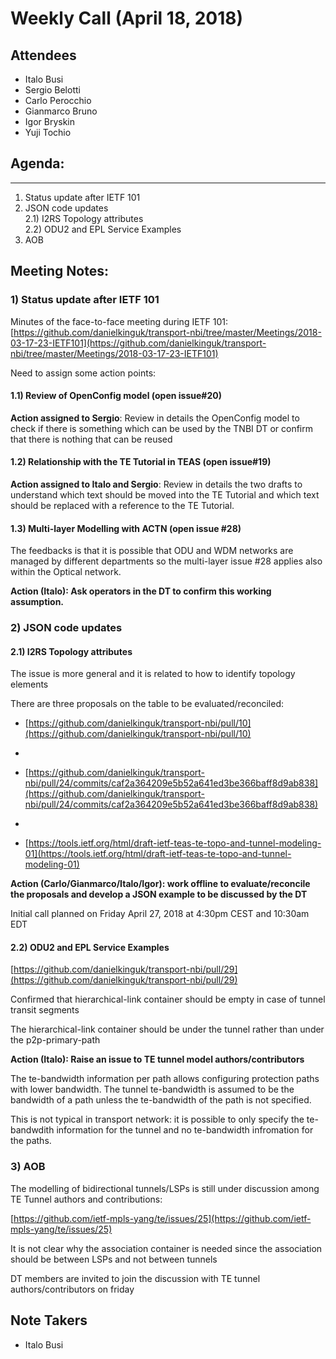 # Weekly Call (April 18, 2018)

## Attendees
*   Italo Busi
*   Sergio Belotti
*   Carlo Perocchio
*   Gianmarco Bruno
*   Igor Bryskin
*   Yuji Tochio
  

## Agenda:
-------

  
1) Status update after IETF 101  
2) JSON code updates  
    2.1) I2RS Topology attributes  
    2.2) ODU2 and EPL Service Examples  
3) AOB  
  

Meeting Notes:
--------------

### 1) Status update after IETF 101

  
Minutes of the face-to-face meeting during IETF 101:  
[https://github.com/danielkinguk/transport-nbi/tree/master/Meetings/2018-03-17-23-IETF101](https://github.com/danielkinguk/transport-nbi/tree/master/Meetings/2018-03-17-23-IETF101)  
  
Need to assign some action points:  
      

#### 1.1) Review of OpenConfig model (open issue#20)

  
**Action assigned to Sergio**: Review in details the OpenConfig model to check if there is something which can be used by the TNBI DT or confirm that there is nothing that can be reused  
  

#### 1.2) Relationship with the TE Tutorial in TEAS (open issue#19)

  
**Action assigned to Italo and Sergio**: Review in details the two drafts to understand which text should be moved into the TE Tutorial and which text should be replaced with a reference to the TE Tutorial.  
  

#### 1.3) Multi-layer Modelling with ACTN (open issue #28)

  
The feedbacks is that it is possible that ODU and WDM networks are managed by different departments so the multi-layer issue #28 applies also within the Optical network.  
  
**Action (Italo): Ask operators in the DT to confirm this working assumption.**  
  

### 2) JSON code updates

  

#### 2.1) I2RS Topology attributes

  
The issue is more general and it is related to how to identify topology elements  
  
There are three proposals on the table to be evaluated/reconciled:  
  

*   [https://github.com/danielkinguk/transport-nbi/pull/10](https://github.com/danielkinguk/transport-nbi/pull/10)
*     
    
*   [https://github.com/danielkinguk/transport-nbi/pull/24/commits/caf2a364209e5b52a641ed3be366baff8d9ab838](https://github.com/danielkinguk/transport-nbi/pull/24/commits/caf2a364209e5b52a641ed3be366baff8d9ab838)
*     
    
*   [https://tools.ietf.org/html/draft-ietf-teas-te-topo-and-tunnel-modeling-01](https://tools.ietf.org/html/draft-ietf-teas-te-topo-and-tunnel-modeling-01)

  
**Action (Carlo/Gianmarco/Italo/Igor): work offline to evaluate/reconcile the proposals and develop a JSON example to be discussed by the DT**  
  
Initial call planned on Friday April 27, 2018 at 4:30pm CEST and 10:30am EDT  
  

#### 2.2) ODU2 and EPL Service Examples

  
[https://github.com/danielkinguk/transport-nbi/pull/29](https://github.com/danielkinguk/transport-nbi/pull/29)  
  
Confirmed that hierarchical-link container should be empty in case of tunnel transit segments  
  
The hierarchical-link container should be under the tunnel rather than under the p2p-primary-path  
  
**Action (Italo): Raise an issue to TE tunnel model authors/contributors**  
  
The te-bandwidth information per path allows configuring protection paths with lower bandwidth. The tunnel te-bandwidth is assumed to be the bandwidth of a path unless the te-bandwidth of the path is not specified.  
  
This is not typical in transport network: it is possible to only specify the te-bandwdith information for the tunnel and no te-bandwidth infromation for the paths.  
  

### 3) AOB

  
The modelling of bidirectional tunnels/LSPs is still under discussion among TE Tunnel authors and contributions:  
  
[https://github.com/ietf-mpls-yang/te/issues/25](https://github.com/ietf-mpls-yang/te/issues/25)  
  
It is not clear why the association container is needed since the association should be between LSPs and not between tunnels  
  
DT members are invited to join the discussion with TE tunnel authors/contributors on friday  
  

Note Takers
-----------

*   Italo Busi
